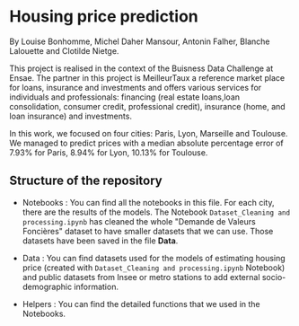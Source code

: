 # Housing price prediction
By Louise Bonhomme, Michel Daher Mansour, Antonin Falher, Blanche Lalouette and Clotilde Nietge.

This project is realised in the context of the Buisness Data Challenge at Ensae. The partner in this project is MeilleurTaux a reference market place for loans, insurance and investments and offers various services for individuals and professionals: financing (real estate loans,loan consolidation, consumer credit, professional credit), insurance (home, and loan insurance)
and investments. 

In this work, we focused on four cities: Paris, Lyon, Marseille and Toulouse.
We managed to predict prices with a median absolute percentage error of 7.93\% for Paris, 8.94\% for Lyon, 10.13\% for Toulouse.


## Structure of the repository

* Notebooks : You can find all the notebooks in this file. For each city, there are the results of the models. The Notebook ```Dataset_Cleaning and processing.ipynb``` has cleaned the whole "Demande de Valeurs Foncières" dataset to have smaller datasets that we can use. Those datasets have been saved in the file __Data__.

* Data : You can find datasets used for the models of estimating housing price (created with ```Dataset_Cleaning and processing.ipynb``` Notebook) and public datasets from Insee or metro stations to add external socio-demographic information.

* Helpers : You can find the detailed functions that we used in the Notebooks.

